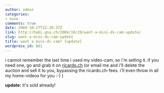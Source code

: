 ```yaml
---
author: admin
categories:
- none
comments: true
date: 2004-10-27T22:20:37Z
link: http://habi.gna.ch/2004/10/28/want-a-mini-dv-cam-update/
slug: want-a-mini-dv-cam-update
title: want a mini-dv cam? [update]
wordpress_id: 661
---
```


i cannot remember the last time i used my video-cam, so i'm selling it.
if you need one, go and grab it on [ricardo.ch](http://www.ricardo.ch/cgi-bin/auk?lng=de;cmd=viewlot;lotid=325659003;OrderBy=CloseTime;SortOrder=) (or email me and i'll delete the auction and sell it to you, bypassing the ricardo.ch-fees. i'll even throw in all my home-videos for you :-) )

**update:** it's sold already!
